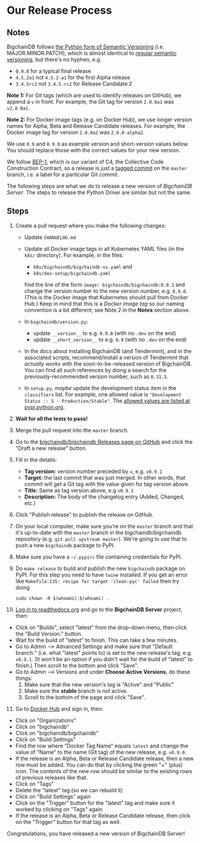 <!---
Copyright BigchainDB GmbH and BigchainDB contributors
SPDX-License-Identifier: (Apache-2.0 AND CC-BY-4.0)
Code is Apache-2.0 and docs are CC-BY-4.0
--->

# Our Release Process

## Notes

BigchainDB follows
[the Python form of Semantic Versioning](https://packaging.python.org/tutorials/distributing-packages/#choosing-a-versioning-scheme)
(i.e. MAJOR.MINOR.PATCH),
which is almost identical
to [regular semantic versioning](http://semver.org/), but there's no hyphen, e.g.

- `0.9.0` for a typical final release
- `4.5.2a1` not `4.5.2-a1` for the first Alpha release
- `3.4.5rc2` not `3.4.5-rc2` for Release Candidate 2

**Note 1:** For Git tags (which are used to identify releases on GitHub), we append a `v` in front. For example, the Git tag for version `2.0.0a1` was `v2.0.0a1`.

**Note 2:** For Docker image tags (e.g. on Docker Hub), we use longer version names for Alpha, Beta and Release Candidate releases. For example, the Docker image tag for version `2.0.0a2` was `2.0.0-alpha2`.

We use `0.9` and `0.9.0` as example version and short-version values below. You should replace those with the correct values for your new version.

We follow [BEP-1](https://github.com/bigchaindb/BEPs/tree/master/1), which is our variant of C4, the Collective Code Construction Contract, so a release is just a [tagged commit](https://git-scm.com/book/en/v2/Git-Basics-Tagging) on the `master` branch, i.e. a label for a particular Git commit.

The following steps are what we do to release a new version of _BigchainDB Server_. The steps to release the Python Driver are similar but not the same.

## Steps

1. Create a pull request where you make the following changes:

   - Update `CHANGELOG.md`
   - Update all Docker image tags in all Kubernetes YAML files (in the `k8s/` directory).
     For example, in the files:

     - `k8s/bigchaindb/bigchaindb-ss.yaml` and
     - `k8s/dev-setup/bigchaindb.yaml`

     find the line of the form `image: bigchaindb/bigchaindb:0.8.1` and change the version number to the new version number, e.g. `0.9.0`. (This is the Docker image that Kubernetes should pull from Docker Hub.)
     Keep in mind that this is a _Docker image tag_ so our naming convention is
     a bit different; see Note 2 in the **Notes** section above.
   - In `bigchaindb/version.py`:
     - update `__version__` to e.g. `0.9.0` (with no `.dev` on the end)
     - update `__short_version__` to e.g. `0.9` (with no `.dev` on the end)
   - In the docs about installing BigchainDB (and Tendermint), and in the associated scripts, recommend/install a version of Tendermint that _actually works_ with the soon-to-be-released version of BigchainDB. You can find all such references by doing a search for the previously-recommended version number, such as `0.31.5`.
   - In `setup.py`, _maybe_ update the development status item in the `classifiers` list. For example, one allowed value is `"Development Status :: 5 - Production/Stable"`. The [allowed values are listed at pypi.python.org](https://pypi.python.org/pypi?%3Aaction=list_classifiers).

2. **Wait for all the tests to pass!**
3. Merge the pull request into the `master` branch.
4. Go to the [bigchaindb/bigchaindb Releases page on GitHub](https://github.com/bigchaindb/bigchaindb/releases)
   and click the "Draft a new release" button.
5. Fill in the details:
   - **Tag version:** version number preceded by `v`, e.g. `v0.9.1`
   - **Target:** the last commit that was just merged. In other words, that commit will get a Git tag with the value given for tag version above.
   - **Title:** Same as tag version above, e.g `v0.9.1`
   - **Description:** The body of the changelog entry (Added, Changed, etc.)
6. Click "Publish release" to publish the release on GitHub.
7. On your local computer, make sure you're on the `master` branch and that it's up-to-date with the `master` branch in the bigchaindb/bigchaindb repository (e.g. `git pull upstream master`). We're going to use that to push a new `bigchaindb` package to PyPI.
8. Make sure you have a `~/.pypirc` file containing credentials for PyPI.
9. Do `make release` to build and publish the new `bigchaindb` package on PyPI. For this step you need to have `twine` installed. If you get an error like `Makefile:135: recipe for target 'clean-pyc' failed` then try doing
   ```text
   sudo chown -R $(whoami):$(whoami) .
   ```
10. [Log in to readthedocs.org](https://readthedocs.org/accounts/login/) and go to the **BigchainDB Server** project, then:
   - Click on "Builds", select "latest" from the drop-down menu, then click the "Build Version:" button.
   - Wait for the build of "latest" to finish. This can take a few minutes.
   - Go to Admin --> Advanced Settings
     and make sure that "Default branch:" (i.e. what "latest" points to)
     is set to the new release's tag, e.g. `v0.9.1`.
     (It won't be an option if you didn't wait for the build of "latest" to finish.)
     Then scroll to the bottom and click "Save".
   - Go to Admin --> Versions
     and under **Choose Active Versions**, do these things:
     1. Make sure that the new version's tag is "Active" and "Public"
     2. Make sure the **stable** branch is _not_ active.
     3. Scroll to the bottom of the page and click "Save".
11. Go to [Docker Hub](https://hub.docker.com/) and sign in, then:
   - Click on "Organizations"
   - Click on "bigchaindb"
   - Click on "bigchaindb/bigchaindb"
   - Click on "Build Settings"
   - Find the row where "Docker Tag Name" equals `latest`
     and change the value of "Name" to the name (Git tag)
     of the new release, e.g. `v0.9.0`.
   - If the release is an Alpha, Beta or Release Candidate release,
     then a new row must be added.
     You can do that by clicking the green "+" (plus) icon.
     The contents of the new row should be similar to the existing rows
     of previous releases like that.
   - Click on "Tags"
   - Delete the "latest" tag (so we can rebuild it)
   - Click on "Build Settings" again
   - Click on the "Trigger" button for the "latest" tag and make sure it worked by clicking on "Tags" again
   - If the release is an Alpha, Beta or Release Candidate release,
     then click on the "Trigger" button for that tag as well.

Congratulations, you have released a new version of BigchainDB Server!
